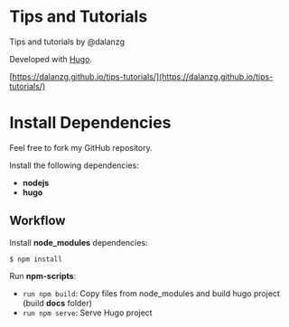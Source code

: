 # Tips and Tutorials
Tips and tutorials by @dalanzg

Developed with [Hugo](https://gohugo.io/).

[https://dalanzg.github.io/tips-tutorials/](https://dalanzg.github.io/tips-tutorials/)

# Install Dependencies
Feel free to fork my GitHub repository.

Install the following dependencies:
- **nodejs**
- **hugo**

## Workflow
Install **node_modules** dependencies:

```terminal
$ npm install
```

Run **npm-scripts**:
- `run npm build`: Copy files from node_modules and build hugo project (build **docs** folder)
- `run npm serve`: Serve Hugo project
